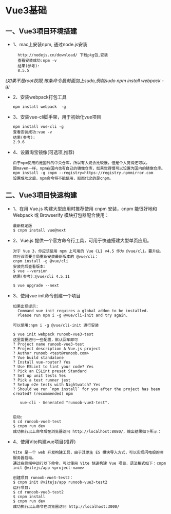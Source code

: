 # Vue3基础

## 一、Vue3项目环境搭建
* 1、mac上安装npm, 通过node.js安装
  ```
    http://nodejs.cn/download/ 下载pkg包,安装
    查看安装成功:npm -v
    结果(参考):
    8.5.5
  ```

*(如果不是root权限,每条命令最前面加上sudo,例如sudo npm install webpack -g)*
* 2、安装webpack打包工具
  ```
  npm install webpack  -g
  ```
  
* 3、安装vue-cli脚手架，用于初始化vue项目
  ```
  npm install vue-cli -g
  查看安装成功:vue -v
  结果(参考):
  2.9.6
  ```

* 4、设置淘宝镜像(可选项,推荐)
  ```
  由于npm使用的是国外的中央仓库，所以有人说会比较慢，但是个人觉得还可以。
  跟maven一样，npm在国内也有自己的镜像仓库，如果觉得慢可以设置为国内的镜像仓库。
  npm install -g cnpm --registry=https://registry.npmmirror.com
  设置成功之后，npm命令将不能使用，取而代之的是cnpm。
  ```

## 二、Vue3项目快速构建
* 1、在用 Vue.js 构建大型应用时推荐使用 cnpm 安装，cnpm 能很好地和 Webpack 或 Browserify 模块打包器配合使用：
  ```
  最新稳定版
  $ cnpm install vue@next
  ```

* 2、Vue.js 提供一个官方命令行工具，可用于快速搭建大型单页应用。
  ```
  对于 Vue 3，你应该使用 npm 上可用的 Vue CLI v4.5 作为 @vue/cli。要升级，你应该需要全局重新安装最新版本的 @vue/cli：
  cnpm install -g @vue/cli
  安装完后查看版本:
  $ vue --version
  结果(参考):@vue/cli 4.5.11
  
  $ vue upgrade --next
  ```

* 3、使用vue init命令创建一个项目
  ```
  如果出现提示:
    Command vue init requires a global addon to be installed.
    Please run npm i -g @vue/cli-init and try again.
    
  可以使用:npm i -g @vue/cli-init 进行安装
  ```
  ```
  $ vue init webpack runoob-vue3-test
  这里需要进行一些配置，默认回车即可
  ? Project name runoob-vue3-test
  ? Project description A Vue.js project
  ? Author runoob <test@runoob.com>
  ? Vue build standalone
  ? Install vue-router? Yes
  ? Use ESLint to lint your code? Yes
  ? Pick an ESLint preset Standard
  ? Set up unit tests Yes
  ? Pick a test runner jest
  ? Setup e2e tests with Nightwatch? Yes
  ? Should we run `npm install` for you after the project has been created? (recommended) npm

     vue-cli · Generated "runoob-vue3-test".


  启动:
  $ cd runoob-vue3-test
  $ cnpm run dev
  成功执行以上命令后在浏览器访问 http://localhost:8080/，输出结果如下所示：
  ```

* 4、使用Vite构建vue项目(推荐)
  ```
  Vite 是一个 web 开发构建工具，由于其原生 ES 模块导入方式，可以实现闪电般的冷服务器启动。
  通过在终端中运行以下命令，可以使用 Vite 快速构建 Vue 项目，语法格式如下：cnpm init @vitejs/app <project-name>
  
  创建项目 runoob-vue3-test2：
  $ cnpm init @vitejs/app runoob-vue3-test2
  运行项目:
  $ cd runoob-vue3-test2
  $ cnpm install
  $ cnpm run dev
  成功执行以上命令在浏览器访问 http://localhost:3000/
  ```
